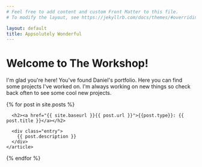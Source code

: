 ```yaml
---
# Feel free to add content and custom Front Matter to this file.
# To modify the layout, see https://jekyllrb.com/docs/themes/#overriding-theme-defaults

layout: default
title: Appsolutely Wonderful
---
```


# Welcome to The Workshop!

I'm glad you're here! You've found Daniel's portfolio.
Here you can find some projects I've worked on. I'm always
working on new things so check back often to see some cool
new projects.

<div class="posts">
  {% for post in site.posts %}
    <article class="post">

      <h2><a href="{{ site.baseurl }}{{ post.url }}">{{post.type}}: {{ post.title }}</a></h2>

      <div class="entry">
        {{ post.description }}
      </div>
    </article>
  {% endfor %}
</div>
